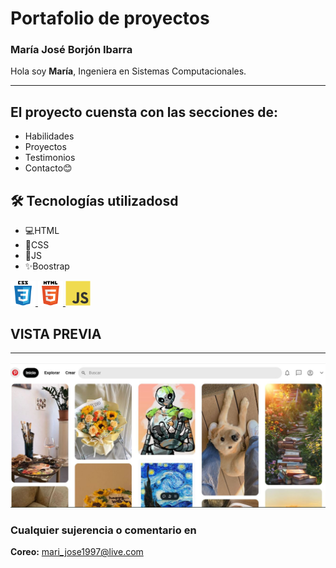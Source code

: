# Portafolio de proyectos

### María José Borjón Ibarra


Hola soy **María**, Ingeniera en Sistemas Computacionales.

____

## El proyecto cuensta con las secciones de:

- Habilidades
- Proyectos
- Testimonios
- Contacto😊
<!-- Pata los emojis es win + punto  -->

## 🛠 Tecnologías utilizadosd
- 💻HTML
- 🎨CSS
- 📐JS
- ✨Boostrap

<!-- Como puedes ver a continuacion tambien se puede agregar codigo html -->

<a href="https://www.w3schools.com/css/" target="_blank"> <img src="https://raw.githubusercontent.com/devicons/devicon/master/icons/css3/css3-original-wordmark.svg" alt="css3" width="40" height="40"/> </a>
    <a href="https://www.w3.org/html/" target="_blank"> <img src="https://raw.githubusercontent.com/devicons/devicon/master/icons/html5/html5-original-wordmark.svg" alt="html5" width="40" height="40"/> </a>
    <a href="https://developer.mozilla.org/en-US/docs/Web/JavaScript" target="_blank"> <img src="https://raw.githubusercontent.com/devicons/devicon/master/icons/javascript/javascript-original.svg" alt="javascript" width="40" height="40"/> </a>

## VISTA PREVIA
_____
<!-- En esata parte debemos de poner las capturas del proyecto ya concluido -->
![Proyecto](assets/clonPinterst.JPG)

<!-- Escribir mensje de despediada -->
<!-- En el readme es tambien posible agregar algunos botones  -->

### Cualquier sujerencia o comentario en 
**Coreo:** 
[mari_jose1997@live.com](mailto:mari_jose1997@live.com)






<!--  -->



